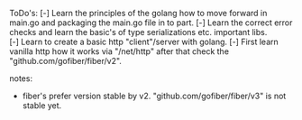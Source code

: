 ToDo's: 
[-] Learn the principles of the golang how to move forward in main.go and packaging the main.go file in to part.
[-] Learn the correct error checks and learn the basic's of type serializations etc. important libs.  
[-] Learn to create a basic http "client"/server with golang.
[-] First learn vanilla http how it works via "/net/http" after that check the "github.com/gofiber/fiber/v2".


notes: 
- fiber's prefer version stable by v2. "github.com/gofiber/fiber/v3" is not stable yet. 
